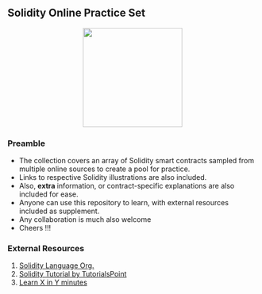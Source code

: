 ## Solidity Online Practice Set
<div align="center">
<img width=200 height=200 src="https://user-images.githubusercontent.com/77758884/156876700-2967a25d-56e2-4664-a9e6-53f88503f517.png">
</div>

### Preamble
- The collection covers an array of Solidity smart contracts sampled from multiple online sources to create a pool for practice.
- Links to respective Solidity illustrations are also included.
- Also, **extra** information, or contract-specific explanations are also included for ease.
- Anyone can use this repository to learn, with external resources included as supplement.
- Any collaboration is much also welcome
- Cheers !!!
### External Resources
1. [Solidity Language Org.](https://soliditylang.org/about/)
2. [Solidity Tutorial by TutorialsPoint](https://www.tutorialspoint.com/solidity/index.htm)
3. [Learn X in Y minutes](https://learnxinyminutes.com/docs/solidity/)
